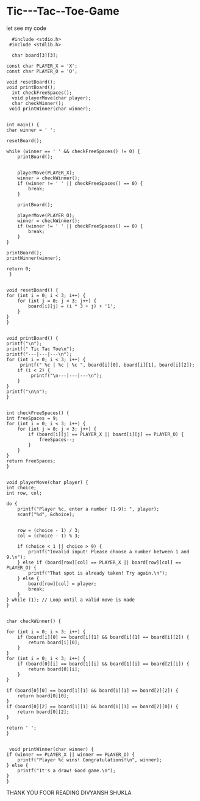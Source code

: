 # Tic---Tac--Toe-Game
let see my code

      #include <stdio.h>
     #include <stdlib.h> 
    
      char board[3][3];
   
    const char PLAYER_X = 'X';
    const char PLAYER_O = 'O';

    void resetBoard();
    void printBoard();
      int checkFreeSpaces();
      void playerMove(char player);
      char checkWinner();
     void printWinner(char winner); 

 
    int main() { 
    char winner = ' ';
    
    resetBoard();

    while (winner == ' ' && checkFreeSpaces() != 0) {
        printBoard();
        
        
        playerMove(PLAYER_X);
        winner = checkWinner();
        if (winner != ' ' || checkFreeSpaces() == 0) {
            break;
        }

        printBoard();

        playerMove(PLAYER_O);
        winner = checkWinner();
        if (winner != ' ' || checkFreeSpaces() == 0) {
            break;
        }
    }

    printBoard();
    printWinner(winner);

    return 0;
     }

    
    void resetBoard() {
    for (int i = 0; i < 3; i++) {
        for (int j = 0; j < 3; j++) {
            board[i][j] = (i * 3 + j) + '1';
        }
    }
    }

  
    void printBoard() {
    printf("\n");
    printf(" Tic Tac Toe\n");
    printf("---|---|---\n");
    for (int i = 0; i < 3; i++) {
         printf(" %c | %c | %c ", board[i][0], board[i][1], board[i][2]);
        if (i < 2) {
             printf("\n---|---|---\n");
        }
    }
    printf("\n\n");
    }


    int checkFreeSpaces() {
    int freeSpaces = 9;
    for (int i = 0; i < 3; i++) {
        for (int j = 0; j < 3; j++) {
            if (board[i][j] == PLAYER_X || board[i][j] == PLAYER_O) {
                freeSpaces--;
            }
        }
    }
    return freeSpaces;
    }


    void playerMove(char player) {
    int choice;
    int row, col;

    do {
        printf("Player %c, enter a number (1-9): ", player);
        scanf("%d", &choice);

       
        row = (choice - 1) / 3;
        col = (choice - 1) % 3;

        if (choice < 1 || choice > 9) {
            printf("Invalid input! Please choose a number between 1 and 9.\n");
        } else if (board[row][col] == PLAYER_X || board[row][col] == PLAYER_O) {
            printf("That spot is already taken! Try again.\n");
        } else {
            board[row][col] = player;
            break;
        }
    } while (1); // Loop until a valid move is made
    }

   
    char checkWinner() {
   
    for (int i = 0; i < 3; i++) {
        if (board[i][0] == board[i][1] && board[i][1] == board[i][2]) {
            return board[i][0];
        }
    }
    for (int i = 0; i < 3; i++) {
        if (board[0][i] == board[1][i] && board[1][i] == board[2][i]) {
            return board[0][i];
        }
    }

    if (board[0][0] == board[1][1] && board[1][1] == board[2][2]) {
        return board[0][0];
    }
    if (board[0][2] == board[1][1] && board[1][1] == board[2][0]) {
        return board[0][2];
    }

    return ' '; 
    }

  
     void printWinner(char winner) {
    if (winner == PLAYER_X || winner == PLAYER_O) {
        printf("Player %c wins! Congratulations!\n", winner);
    } else {
        printf("It's a draw! Good game.\n");
    }
    }
    
  THANK YOU FOOR READING
  DIVYANSH SHUKLA
